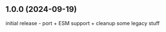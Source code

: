 <!-- ## [1.1.0](https://github.com/sketch7/aspnet-prerendering/compare/1.0.0...1.1.0) (2024-09-19) -->

## 1.0.0 (2024-09-19)

initial release - port + ESM support + cleanup some legacy stuff
